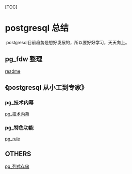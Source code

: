 [TOC]

# postgresql 总结

​	postgresql目前趋势是想好发展的，所以要好好学习，天天向上。



## pg_fdw 整理

[readme](../20180625/readme.md)



## 《postgresql 从小工到专家》



### pg_技术内幕

[pg_技术内幕](../20180701/[未完待续]pg_技术内幕.md)



### pg_特色功能

[pg_rule](../20180627/pg_rule.md)



## OTHERS



[pg_列式存储](../20180628/pg_列式存储.md)

